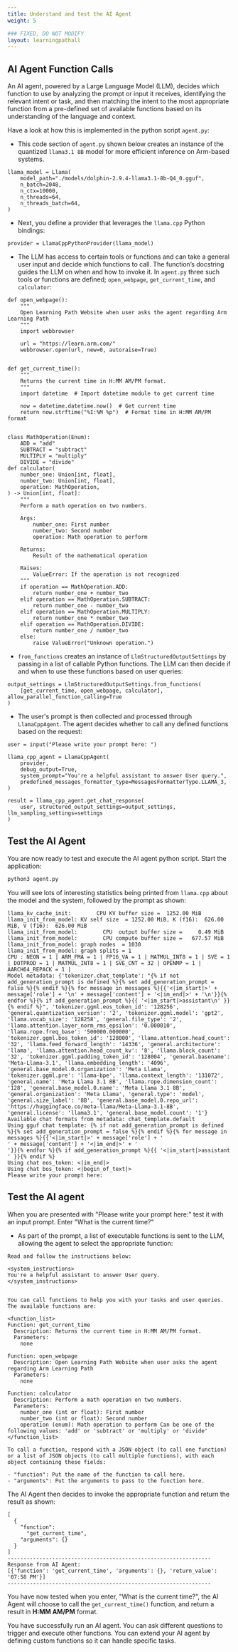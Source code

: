 ```yaml
---
title: Understand and test the AI Agent
weight: 5

### FIXED, DO NOT MODIFY
layout: learningpathall
---
```


## AI Agent Function Calls

An AI agent, powered by a Large Language Model (LLM), decides which function to use by analyzing the prompt or input it receives, identifying the relevant intent or task, and then matching the intent to the most appropriate function from a pre-defined set of available functions based on its understanding of the language and context.

Have a look at how this is implemented in the python script `agent.py`:

- This code section of `agent.py` shown below creates an instance of the quantized `llama3.1 8B` model for more efficient inference on Arm-based systems.
```output
llama_model = Llama(
    model_path="./models/dolphin-2.9.4-llama3.1-8b-Q4_0.gguf",
    n_batch=2048,
    n_ctx=10000,
    n_threads=64,
    n_threads_batch=64,
)
```

- Next, you define a provider that leverages the `llama.cpp` Python bindings:
```output
provider = LlamaCppPythonProvider(llama_model)
```

- The LLM has access to certain tools or functions and can take a general user input and decide which functions to call. The function’s docstring guides the LLM on when and how to invoke it. In `agent.py` three such tools or functions are defined; `open_webpage`, `get_current_time`, and `calculator`: 

```output
def open_webpage():
    """
    Open Learning Path Website when user asks the agent regarding Arm Learning Path
    """
    import webbrowser

    url = "https://learn.arm.com/"
    webbrowser.open(url, new=0, autoraise=True)


def get_current_time():
    """
    Returns the current time in H:MM AM/PM format.
    """
    import datetime  # Import datetime module to get current time

    now = datetime.datetime.now()  # Get current time
    return now.strftime("%I:%M %p")  # Format time in H:MM AM/PM format


class MathOperation(Enum):
    ADD = "add"
    SUBTRACT = "subtract"
    MULTIPLY = "multiply"
    DIVIDE = "divide"
def calculator(
    number_one: Union[int, float],
    number_two: Union[int, float],
    operation: MathOperation,
) -> Union[int, float]:
    """
    Perform a math operation on two numbers.

    Args:
        number_one: First number
        number_two: Second number
        operation: Math operation to perform

    Returns:
        Result of the mathematical operation

    Raises:
        ValueError: If the operation is not recognized
    """
    if operation == MathOperation.ADD:
        return number_one + number_two
    elif operation == MathOperation.SUBTRACT:
        return number_one - number_two
    elif operation == MathOperation.MULTIPLY:
        return number_one * number_two
    elif operation == MathOperation.DIVIDE:
        return number_one / number_two
    else:
        raise ValueError("Unknown operation.")
```

- `from_functions` creates an instance of `LlmStructuredOutputSettings` by passing in a list of callable Python functions. The LLM can then decide if and when to use these functions based on user queries:

```output
output_settings = LlmStructuredOutputSettings.from_functions(
    [get_current_time, open_webpage, calculator], allow_parallel_function_calling=True
)

```
- The user's prompt is then collected and processed through `LlamaCppAgent`. The agent decides whether to call any defined functions based on the request:
```
user = input("Please write your prompt here: ")

llama_cpp_agent = LlamaCppAgent(
    provider,
    debug_output=True,
    system_prompt="You're a helpful assistant to answer User query.",
    predefined_messages_formatter_type=MessagesFormatterType.LLAMA_3,
)

result = llama_cpp_agent.get_chat_response(
    user, structured_output_settings=output_settings, llm_sampling_settings=settings
)
```

## Test the AI Agent

You are now ready to test and execute the AI agent python script. Start the application:

```bash
python3 agent.py
```

You will see lots of interesting statistics being printed from `llama.cpp` about the model and the system, followed by the prompt as shown:

```output
llama_kv_cache_init:        CPU KV buffer size =  1252.00 MiB
llama_init_from_model: KV self size  = 1252.00 MiB, K (f16):  626.00 MiB, V (f16):  626.00 MiB
llama_init_from_model:        CPU  output buffer size =     0.49 MiB
llama_init_from_model:        CPU compute buffer size =   677.57 MiB
llama_init_from_model: graph nodes  = 1030
llama_init_from_model: graph splits = 1
CPU : NEON = 1 | ARM_FMA = 1 | FP16_VA = 1 | MATMUL_INT8 = 1 | SVE = 1 | DOTPROD = 1 | MATMUL_INT8 = 1 | SVE_CNT = 32 | OPENMP = 1 | AARCH64_REPACK = 1 |
Model metadata: {'tokenizer.chat_template': "{% if not add_generation_prompt is defined %}{% set add_generation_prompt = false %}{% endif %}{% for message in messages %}{{'<|im_start|>' + message['role'] + '\n' + message['content'] + '<|im_end|>' + '\n'}}{% endfor %}{% if add_generation_prompt %}{{ '<|im_start|>assistant\n' }}{% endif %}", 'tokenizer.ggml.eos_token_id': '128256', 'general.quantization_version': '2', 'tokenizer.ggml.model': 'gpt2', 'llama.vocab_size': '128258', 'general.file_type': '2', 'llama.attention.layer_norm_rms_epsilon': '0.000010', 'llama.rope.freq_base': '500000.000000', 'tokenizer.ggml.bos_token_id': '128000', 'llama.attention.head_count': '32', 'llama.feed_forward_length': '14336', 'general.architecture': 'llama', 'llama.attention.head_count_kv': '8', 'llama.block_count': '32', 'tokenizer.ggml.padding_token_id': '128004', 'general.basename': 'Meta-Llama-3.1', 'llama.embedding_length': '4096', 'general.base_model.0.organization': 'Meta Llama', 'tokenizer.ggml.pre': 'llama-bpe', 'llama.context_length': '131072', 'general.name': 'Meta Llama 3.1 8B', 'llama.rope.dimension_count': '128', 'general.base_model.0.name': 'Meta Llama 3.1 8B', 'general.organization': 'Meta Llama', 'general.type': 'model', 'general.size_label': '8B', 'general.base_model.0.repo_url': 'https://huggingface.co/meta-llama/Meta-Llama-3.1-8B', 'general.license': 'llama3.1', 'general.base_model.count': '1'}
Available chat formats from metadata: chat_template.default
Using gguf chat template: {% if not add_generation_prompt is defined %}{% set add_generation_prompt = false %}{% endif %}{% for message in messages %}{{'<|im_start|>' + message['role'] + '
' + message['content'] + '<|im_end|>' + '
'}}{% endfor %}{% if add_generation_prompt %}{{ '<|im_start|>assistant
' }}{% endif %}
Using chat eos_token: <|im_end|>
Using chat bos_token: <|begin_of_text|>
Please write your prompt here:
```

## Test the AI agent

When you are presented with "Please write your prompt here:" test it with an input prompt. Enter "What is the current time?"

- As part of the prompt, a list of executable functions is sent to the LLM, allowing the agent to select the appropriate function:

```output
Read and follow the instructions below:

<system_instructions>
You're a helpful assistant to answer User query.
</system_instructions>


You can call functions to help you with your tasks and user queries. The available functions are:

<function_list>
Function: get_current_time
  Description: Returns the current time in H:MM AM/PM format.
  Parameters:
    none

Function: open_webpage
  Description: Open Learning Path Website when user asks the agent regarding Arm Learning Path
  Parameters:
    none

Function: calculator
  Description: Perform a math operation on two numbers.
  Parameters:
    number_one (int or float): First number
    number_two (int or float): Second number
    operation (enum): Math operation to perform Can be one of the following values: 'add' or 'subtract' or 'multiply' or 'divide'
</function_list>

To call a function, respond with a JSON object (to call one function) or a list of JSON objects (to call multiple functions), with each object containing these fields:

- "function": Put the name of the function to call here.
- "arguments": Put the arguments to pass to the function here.
```

The AI Agent then decides to invoke the appropriate function and return the result as shown:

```output
[
  {
    "function":
      "get_current_time",
    "arguments": {}
  }
]
----------------------------------------------------------------
Response from AI Agent:
[{'function': 'get_current_time', 'arguments': {}, 'return_value': '07:58 PM'}]
----------------------------------------------------------------
```

You have now tested when you enter, "What is the current time?", the AI Agent will choose to call the `get_current_time()` function, and return a result in **H:MM AM/PM** format.

You have successfully run an AI agent. You can ask different questions to trigger and execute other functions. You can extend your AI agent by defining custom functions so it can handle specific tasks. 



